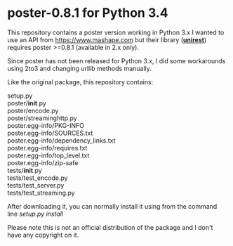 # poster-0.8.1 for Python 3.4
This repository contains a poster version working in Python 3.x
I wanted to use an API from https://www.mashape.com but their library (<a href="https://github.com/Mashape/unirest-python"><b>unirest</b></a>) requires poster >=0.8.1 (available in 2.x only). 

Since poster has not been released for Python 3.x, I did some workarounds using 2to3 and changing urllib methods manually.

Like the original package, this repository contains:

setup.py <br>
poster/__init__.py  <br>
poster/encode.py  <br>
poster/streaminghttp.py  <br>
poster.egg-info/PKG-INFO  <br>
poster.egg-info/SOURCES.txt  <br>
poster.egg-info/dependency_links.txt  <br>
poster.egg-info/requires.txt  <br>
poster.egg-info/top_level.txt  <br>
poster.egg-info/zip-safe  <br>
tests/__init__.py  <br>
tests/test_encode.py  <br>
tests/test_server.py  <br>
tests/test_streaming.py <br>

After downloading it, you can normally install it using from the command line <i>setup.py install</i>

Please note this is not an official distribution of the package and I don't have any copyright on it.
